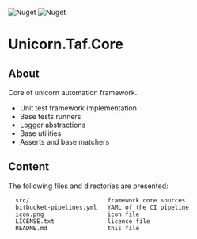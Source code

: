 ![Nuget](https://img.shields.io/nuget/v/Unicorn.Taf.Core?style=plastic)
![Nuget](https://img.shields.io/nuget/dt/Unicorn.Taf.Core?style=plastic)

Unicorn.Taf.Core
=================================

## About
Core of unicorn automation framework.

* Unit test framework implementation
* Base tests runners
* Logger abstractions
* Base utilities
* Asserts and base matchers

## Content

The following files and directories are presented:

	  src/             			framework core sources
	  bitbucket-pipelines.yml	YAML of the CI pipeline
	  icon.png					icon file
	  LICENSE.txt	   			licence file
	  README.md        			this file
